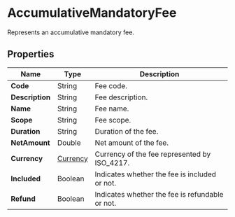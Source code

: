 # AccumulativeMandatoryFee

Represents an accumulative mandatory fee.

## Properties

| Name | Type | Description |
|------|------|-------------|
| **Code** | String | Fee code. |
| **Description** | String | Fee description. |
| **Name** | String | Fee name. |
| **Scope** | String | Fee scope. |
| **Duration** | String | Duration of the fee. |
| **NetAmount** | Double | Net amount of the fee. |
| **Currency** | [Currency](/docs/apis/for-sellers/connectors-pull-developers-api/api-reference/currency) | Currency of the fee represented by ISO_4217. |
| **Included** | Boolean | Indicates whether the fee is included or not. |
| **Refund** | Boolean | Indicates whether the fee is refundable or not. |
